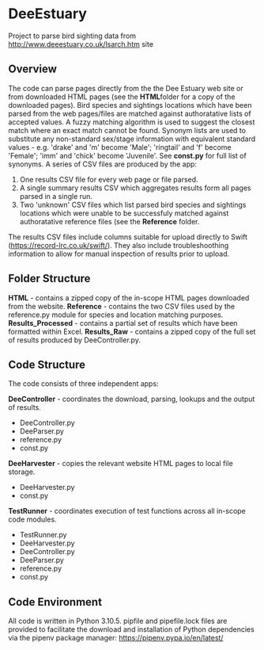# DeeEstuary
Project to parse bird sighting data from http://www.deeestuary.co.uk/lsarch.htm site

## Overview
The code can parse pages directly from the the Dee Estuary web site or from downloaded HTML pages (see the **HTML**folder for a copy of the downloaded pages).
Bird species and sightings locations which have been parsed from the web pages/files are matched against authoratative lists of accepted values. A fuzzy matching algorithm is used to suggest the closest match where an exact match cannot be found.
Synonym lists are used to substitute any non-standard sex/stage information with equivalent standard values - e.g. 'drake' and 'm' become 'Male'; 'ringtail' and 'f' become 'Female'; 'imm' and 'chick' become 'Juvenile'. See **const.py** for full list of synonyms.
A series of CSV files are produced by the app:
1. One results CSV file for every web page or file parsed.
2. A single summary results CSV which aggregates results form all pages parsed in a single run.
3. Two 'unknown' CSV files which list parsed bird species and sightings locations which were unable to be successfuly matched against authoratative reference files (see the **Reference** folder.

The results CSV files include columns suitable for upload directly to Swift (https://record-lrc.co.uk/swift/). They also include troubleshoothing information to allow for manual inspection of results prior to upload.

## Folder Structure
**HTML** - contains a zipped copy of the in-scope HTML pages downloaded from the website.
**Reference** - contains the two CSV files used by the reference.py module for species and location matching purposes.
**Results_Processed** - contains a partial set of results which have been formatted within Excel.
**Results_Raw** - contains a zipped copy of the full set of results produced by DeeController.py.

## Code Structure
The code consists of three independent apps:

**DeeController** - coordinates the download, parsing, lookups and the output of results.
- DeeController.py
- DeeParser.py
- reference.py
- const.py

**DeeHarvester** - copies the relevant website HTML pages to local file storage.
- DeeHarvester.py
- const.py

**TestRunner** - coordinates execution of test functions across all in-scope code modules.
- TestRunner.py
- DeeHarvester.py
- DeeController.py
- DeeParser.py
- reference.py
- const.py

## Code Environment
All code is written in Python 3.10.5.
pipfile and pipefile.lock files are provided to facilitate the download and installation of Python dependencies via the pipenv package manager: https://pipenv.pypa.io/en/latest/

